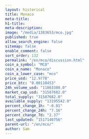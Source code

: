 ```yaml
---
layout: historical
title: Monaco
meta-title: 
h1-title: 
meta-description: 
image: "/media/1383653/mco.jpg"
published: true
allow_search_engine: false
sitemap: false
enable_comment: false
sort_order: 132
permalink: "/en/mco/discussion.html"
coin_a_symbol: "MCO"
coin_a_name: "Monaco"
coin_a_lower_case: "mco"
price_usd: "12.9778"
price_btc: "0.00110453"
24h_volume_usd: "11863300.0"
market_cap_usd: "31587682.0"
total_supply: "31587682.0"
available_supply: "13195542.0"
percent_change_1h: "-0.01"
percent_change_24h: "7.16"
percent_change_7d: "2.37"
last_updated: "1517140756"
parent-url: "/en/mco/"
author: Sam
---
```


